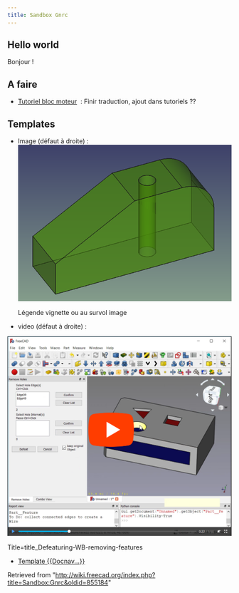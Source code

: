 ```yaml
---
title: Sandbox Gnrc
---
```


## Hello world

Bonjour !

## A faire

- [Tutoriel bloc moteur](/Engine_Block_Tutorial/fr "Engine Block Tutorial/fr")  : Finir traduction, ajout dans tutoriels ??

## Templates

- Image (défaut à droite) : ![](/src/assets/images/GGTuto1_Vue.PNG)

  Légende vignette ou au survol image

- video (défaut à droite) :

[![](/src/assets/images/Defeaturing-WB-%40Work_v3.png)](https://raw.githubusercontent.com/easyw/FreeCAD-tutorials/master/testing-files/removing-holes.mp4)

Title=title_Defeaturing-WB-removing-features

- [Template {{Docnav...}}](/Template:Docnav "Template:Docnav")

Retrieved from "<http://wiki.freecad.org/index.php?title=Sandbox:Gnrc&oldid=855184>"
